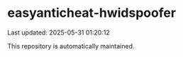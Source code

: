 # easyanticheat-hwidspoofer

Last updated: 2025-05-31 01:20:12

This repository is automatically maintained.

